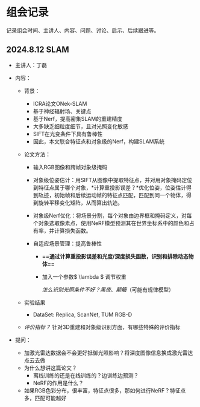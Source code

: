 # 组会记录

记录组会时间、主讲人、内容、问题、讨论、启示、后续跟进等。

## 2024.8.12 SLAM 

- 主讲人：丁磊

- 内容：

  - 背景：

    - ICRA论文ONek-SLAM 
    - 基于神经辐射场、关键点
    - 基于Nerf，提高密集SLAM的重建精度
    - 大多缺乏细粒度细节，且对光照变化敏感
    - SIFT在光变条件下具有鲁棒性
    - 因此，本文联合特征点和对象级的Nerf，构建SLAM系统

  - 论文方法：

    - 输入RGB图像和跨帧对象级掩码

    - 对象级位姿估计：用SIFT从图像中提取特征点，并对用对象掩码定位到特征点属于哪个对象，*计算重投影误差？*优化位姿，位姿估计得到轨迹，初始帧和后续运动帧的特征点匹配，匹配到同一个物体，得到旋转平移变化矩阵，从而算出轨迹。

    - 对象级Nerf优化：将场景分割，每个对象由边界框和掩码定义，对每个对象选取像素点，使用NeRF模型预测其在世界坐标系中的颜色和占有率，并计算损失函数。

    - 自适应场景管理：提高鲁棒性

      - **==通过计算重投影误差和光度/深度损失函数，识别和排除动态物体==**

      - 加入一个参数$ \lambda $ 调节权重

        *怎么识别光照条件不好？黑夜、颠簸*（可能有规律模型）
    
  - 实验结果

    - DataSet: Replica, ScanNet, TUM RGB-D
  - *评价指标？* 针对3D重建和对象级识别方面，有哪些特殊的评价指标
  
- 提问：
    - 加激光雷达数据会不会更好抵御光照影响？将深度图像信息换成激光雷达点云去做
  - 为什么想讲这篇论文？
    - 离线训练的还是在线训练的？边训练边预测？
    - NeRF的作用是什么？
  - 如果RGB色彩分布，很丰富，特征点很多，那如何进行NeRF？特征点多，匹配可能越好